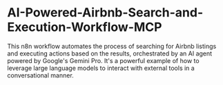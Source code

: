 # AI-Powered-Airbnb-Search-and-Execution-Workflow-MCP
This n8n workflow automates the process of searching for Airbnb listings and executing actions based on the results, orchestrated by an AI agent powered by Google's Gemini Pro. It's a powerful example of how to leverage large language models to interact with external tools in a conversational manner.
